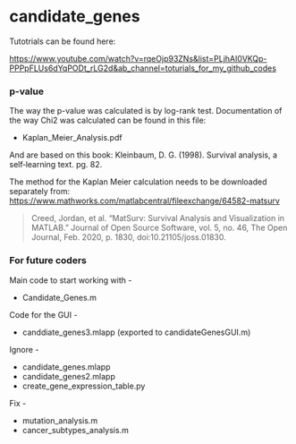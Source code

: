 # candidate_genes

Tutotrials can be found here: 

https://www.youtube.com/watch?v=rqeOjp93ZNs&list=PLjhAI0VKQp-PPPpFLUs6dYqPODt_rLG2d&ab_channel=toturials_for_my_github_codes

### p-value
The way the p-value was calculated is by log-rank test.
Documentation of the way Chi2 was calculated can be found in this file:
- Kaplan_Meier_Analysis.pdf

And are based on this book:
Kleinbaum, D. G. (1998). Survival analysis, a self‐learning text. pg. 82. 

The method for the Kaplan Meier calculation needs to be downloaded separately from:
https://www.mathworks.com/matlabcentral/fileexchange/64582-matsurv

> Creed, Jordan, et al. “MatSurv: Survival Analysis and Visualization in MATLAB.” Journal of Open Source Software, vol. 5, no. 46, The Open Journal, Feb. 2020, p. 1830, doi:10.21105/joss.01830.

### For future coders 
Main code to start working with - 
- Candidate_Genes.m

Code for the GUI -
- canddiate_genes3.mlapp (exported to candidateGenesGUI.m)

Ignore -
- candidate_genes.mlapp
- candidate_genes2.mlapp
- create_gene_expression_table.py

Fix - 
- mutation_analysis.m
- cancer_subtypes_analysis.m
